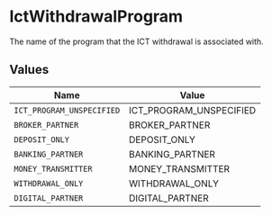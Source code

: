 # IctWithdrawalProgram

The name of the program that the ICT withdrawal is associated with.


## Values

| Name                      | Value                     |
| ------------------------- | ------------------------- |
| `ICT_PROGRAM_UNSPECIFIED` | ICT_PROGRAM_UNSPECIFIED   |
| `BROKER_PARTNER`          | BROKER_PARTNER            |
| `DEPOSIT_ONLY`            | DEPOSIT_ONLY              |
| `BANKING_PARTNER`         | BANKING_PARTNER           |
| `MONEY_TRANSMITTER`       | MONEY_TRANSMITTER         |
| `WITHDRAWAL_ONLY`         | WITHDRAWAL_ONLY           |
| `DIGITAL_PARTNER`         | DIGITAL_PARTNER           |